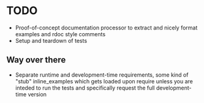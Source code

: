 TODO
====

* Proof-of-concept documentation processor to extract and nicely
  format examples and rdoc style comments
* Setup and teardown of tests

Way over there
--------------

* Separate runtime and development-time requirements, some kind of
  "stub" inline_examples which gets loaded upon require unless you are
  inteded to run the tests and specifically request the full
  development-time version